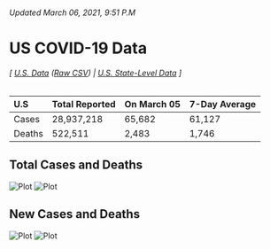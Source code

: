 ###### Updated March 06, 2021, 9:51 P.M
# US COVID-19 Data 
###### [ [U.S. Data](us.csv) ([Raw CSV](https://raw.githubusercontent.com/drebrb/covid-19-data/master/us.csv)) | [U.S. State-Level Data](states) ]
| U.S    | Total Reported   | On March 05   | 7-Day Average   |
|:-------|:-----------------|:--------------|:----------------|
| Cases  | 28,937,218       | 65,682        | 61,127          |
| Deaths | 522,511          | 2,483         | 1,746           |
## Total Cases and Deaths
![Plot](https://github.com/drebrb/covid-19-data/blob/master/plots/US_Total_COVID-19_Cases.png)
![Plot](https://github.com/drebrb/covid-19-data/blob/master/plots/US_Total_COVID-19_Deaths.png)
## New Cases and Deaths
![Plot](https://github.com/drebrb/covid-19-data/blob/master/plots/US_New_COVID-19_Cases.png)
![Plot](https://github.com/drebrb/covid-19-data/blob/master/plots/US_New_COVID-19_Deaths.png)